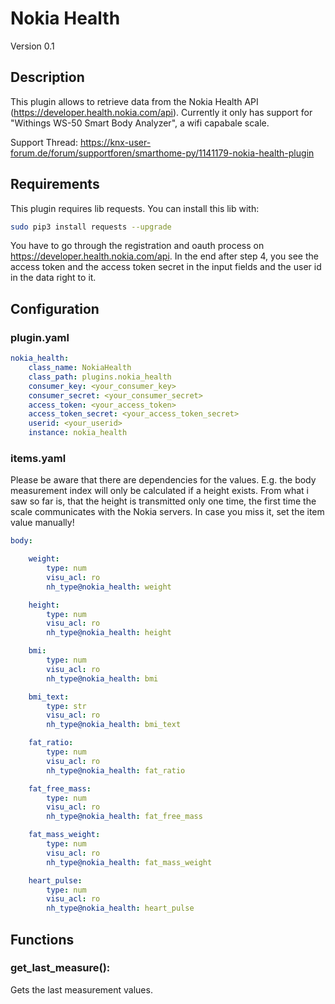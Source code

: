 # Nokia Health

Version 0.1

## Description

This plugin allows to retrieve data from the Nokia Health API (https://developer.health.nokia.com/api). Currently it 
only has support for "Withings WS-50 Smart Body Analyzer", a wifi capabale scale.

Support Thread: https://knx-user-forum.de/forum/supportforen/smarthome-py/1141179-nokia-health-plugin

## Requirements

This plugin requires lib requests. You can install this lib with: 

```bash
sudo pip3 install requests --upgrade
```

You have to go through the registration and oauth process on https://developer.health.nokia.com/api.
In the end after step 4, you see the access token and the access token secret in the input fields and the user id in the data right to it.

## Configuration

### plugin.yaml
```yaml
nokia_health:
    class_name: NokiaHealth
    class_path: plugins.nokia_health
    consumer_key: <your_consumer_key>
    consumer_secret: <your_consumer_secret>
    access_token: <your_access_token>
    access_token_secret: <your_access_token_secret>
    userid: <your_userid>
    instance: nokia_health
```

### items.yaml

Please be aware that there are dependencies for the values. E.g. the body measurement index will only be calculated if a
height exists. From what i saw so far is, that the height is transmitted only one time, the first time the scale 
communicates with the Nokia servers. In case you miss it, set the item value manually!

```yaml
body:

    weight:
        type: num
        visu_acl: ro
        nh_type@nokia_health: weight

    height:
        type: num
        visu_acl: ro
        nh_type@nokia_health: height

    bmi:
        type: num
        visu_acl: ro
        nh_type@nokia_health: bmi

    bmi_text:
        type: str
        visu_acl: ro
        nh_type@nokia_health: bmi_text

    fat_ratio:
        type: num
        visu_acl: ro
        nh_type@nokia_health: fat_ratio

    fat_free_mass:
        type: num
        visu_acl: ro
        nh_type@nokia_health: fat_free_mass

    fat_mass_weight:
        type: num
        visu_acl: ro
        nh_type@nokia_health: fat_mass_weight

    heart_pulse:
        type: num
        visu_acl: ro
        nh_type@nokia_health: heart_pulse
```

## Functions

### get_last_measure():
Gets the last measurement values.